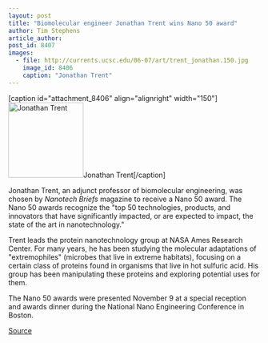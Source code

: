 ```yaml
---
layout: post
title: "Biomolecular engineer Jonathan Trent wins Nano 50 award"
author: Tim Stephens
article_author: 
post_id: 8407
images:
  - file: http://currents.ucsc.edu/06-07/art/trent_jonathan.150.jpg
    image_id: 8406
    caption: "Jonathan Trent"
---
```


[caption id="attachment_8406" align="alignright" width="150"]<a href="http://dev-ucsc-news.pantheonsite.io/wp-content/uploads/2006/11/trent_jonathan.150.jpg"><img class="size-full wp-image-8406" src="http://dev-ucsc-news.pantheonsite.io/wp-content/uploads/2006/11/trent_jonathan.150.jpg" alt="Jonathan Trent" width="150" height="150" /></a>Jonathan Trent[/caption]
<a name="content" id="content"></a>
<p>
  Jonathan Trent, an adjunct professor of biomolecular engineering, was chosen by <i>Nanotech Briefs</i> magazine to receive a Nano 50 award. The Nano 50 awards recognize the "top 50 technologies, products, and innovators that have significantly impacted, or are expected to impact, the state of the art in nanotechnology."
</p>
<p>
  Trent leads the protein nanotechnology group at NASA Ames Research Center. For many years, he has been studying the molecular adaptations of "extremophiles" (microbes that live in extreme habitats), focusing on a certain class of proteins found in organisms that live in hot sulfuric acid. His group has been manipulating these proteins and exploring potential uses for them.
</p>
<p>
  The Nano 50 awards were presented November 9 at a special reception and awards dinner during the National Nano Engineering Conference in Boston.<br>
</p>
<p><a href="http://www1.ucsc.edu/currents/06-07/11-13/trent.asp" title="Permalink to trent">Source</a></p>
